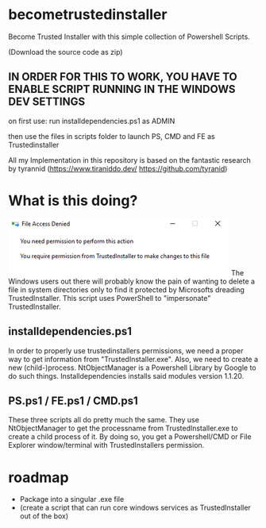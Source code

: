 # becometrustedinstaller

Become Trusted Installer 
with this simple collection of Powershell Scripts.

(Download the source code as zip)

## IN ORDER FOR THIS TO WORK, YOU HAVE TO ENABLE SCRIPT RUNNING IN THE WINDOWS DEV SETTINGS

on first use: run installdependencies.ps1 as ADMIN

then use the files in scripts folder to launch PS, CMD and FE as Trustedinstaller



All my Implementation in this repository is based on the fantastic research by tyrannid (https://www.tiraniddo.dev/  https://github.com/tyranid)



# What is this doing?
![alt text](https://github.com/realdcre/becometrustedinstaller/blob/main/documentation/trustedinstaller1.png)
The Windows users out there will probably know the pain of wanting to delete a file in system directories only to find it protected by Microsofts dreading TrustedInstaller.
This script uses PowerShell to "impersonate" TrustedInstaller. 

## installdependencies.ps1
In order to properly use trustedinstallers permissions, we need a proper way to get information from "TrustedInstaller.exe". Also, we need to create a new (child-)process. NtObjectManager is a Powershell Library by Google to do such things. Installdependencies installs said modules version 1.1.20.

## PS.ps1 / FE.ps1 / CMD.ps1
These three scripts all do pretty much the same. 
They use NtObjectManager to get the processname from TrustedInstaller.exe to create a child process of it. By doing so, you get a Powershell/CMD or File Explorer window/terminal with TrustedInstallers permission. 


# roadmap
- Package into a singular .exe file
- (create a script that can run core windows services as TrustedInstaller out of the box) 

